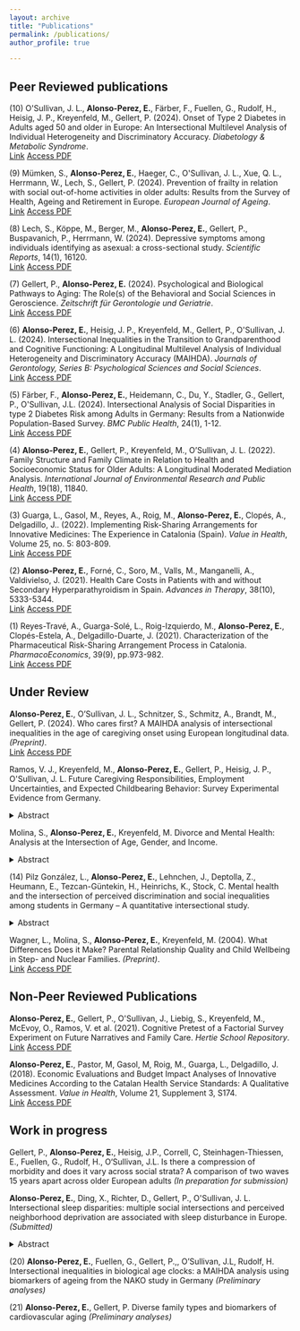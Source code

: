 ```yaml
---
layout: archive
title: "Publications"
permalink: /publications/
author_profile: true

---
```


## Peer Reviewed publications

(10) O'Sullivan, J. L., **Alonso-Perez, E.**, Färber, F., Fuellen, G., Rudolf, H., Heisig, J. P., Kreyenfeld, M., Gellert, P. (2024). Onset of Type 2 Diabetes in Adults aged 50 and older in Europe: An Intersectional Multilevel Analysis of Individual Heterogeneity and Discriminatory Accuracy. _Diabetology & Metabolic Syndrome_.\
<a href="https://www.researchsquare.com/article/rs-3210698/v1"><i class="fas fa-fw fa-unlock-alt" aria-hidden="true"></i>Link</a> <a href="https://e-alonsop.github.io/publications/OSullivan2023_MAIHDA_preprint.pdf"><i class="fas fa-fw fa-file-pdf" aria-hidden="true"></i>Access PDF</a>

(9) Mümken, S., **Alonso-Perez, E.**, Haeger, C., O'Sullivan, J. L., Xue, Q. L., Herrmann, W., Lech, S., Gellert, P. (2024). Prevention of frailty in relation with social out-of-home activities in older adults: Results from the Survey of Health, Ageing and Retirement in Europe. _European Journal of Ageing_.\
<a href="https://doi.org/10.1007/s10433-024-00829-7"><i class="fas fa-fw fa-unlock-alt" aria-hidden="true"></i>Link</a> <a href="https://e-alonsop.github.io/publications/SHAREfrailty.pdf"><i class="fas fa-fw fa-file-pdf" aria-hidden="true"></i>Access PDF</a>

(8) Lech, S., Köppe, M., Berger, M., **Alonso-Perez, E.**, Gellert, P., Buspavanich, P., Herrmann, W. (2024). Depressive symptoms among individuals identifying as asexual: a cross-sectional study. _Scientific Reports_, 14(1), 16120.\
<a href="http://dx.doi.org/10.1038/s41598-024-66900-6"><i class="fas fa-fw fa-unlock-alt" aria-hidden="true"></i>Link</a> <a href="https://e-alonsop.github.io/publications/s41598-024-66900-6 (1).pdf"><i class="fas fa-fw fa-file-pdf" aria-hidden="true"></i>Access PDF</a>

(7) Gellert, P., **Alonso-Perez, E.** (2024). Psychological and Biological Pathways to Aging: The Role(s) of the Behavioral and Social Sciences in Geroscience. _Zeitschrift für Gerontologie und Geriatrie_.\
<a href="https://doi.org/10.1007/s00391-024-02324-1"><i class="fas fa-fw fa-unlock-alt" aria-hidden="true"></i>Link</a> <a href="https://e-alonsop.github.io/publications/GellertAlonsoPerez_Biosocial_2024.pdf"><i class="fas fa-fw fa-file-pdf" aria-hidden="true"></i>Access PDF</a>

(6) **Alonso-Perez, E.**, Heisig, J. P., Kreyenfeld, M., Gellert, P., O'Sullivan, J. L. (2024). Intersectional Inequalities in the Transition to Grandparenthood and Cognitive Functioning: A Longitudinal Multilevel Analysis of Individual Heterogeneity and Discriminatory Accuracy (MAIHDA). _Journals of Gerontology, Series B: Psychological Sciences and Social Sciences_.\
<a href="https://doi.org/10.1093/geronb/gbae088"><i class="fas fa-fw fa-link" aria-hidden="true"></i>Link</a> <a href="https://e-alonsop.github.io/publications/AlonsoPerez_2024_MAIHDA_grandparenthood.pdf"><i class="fas fa-fw fa-file-pdf" aria-hidden="true"></i>Access PDF</a>

(5) Färber, F., **Alonso-Perez, E.**, Heidemann, C., Du, Y., Stadler, G., Gellert, P., O'Sullivan, J.L. (2024). Intersectional Analysis of Social Disparities in type 2 Diabetes Risk among Adults in Germany: Results from a Nationwide Population-Based Survey. _BMC Public Health_, 24(1), 1-12.\
<a href="https://bmcpublichealth.biomedcentral.com/articles/10.1186/s12889-024-17903-5"><i class="fas fa-fw fa-unlock-alt" aria-hidden="true"></i>Link</a> <a href="https://e-alonsop.github.io/publications/Faerber2024_MAIHDA_diabetes.pdf"><i class="fas fa-fw fa-file-pdf" aria-hidden="true"></i>Access PDF</a>

(4) **Alonso-Perez, E.**, Gellert, P., Kreyenfeld, M., O’Sullivan, J. L. (2022). Family Structure and Family Climate in Relation to Health and Socioeconomic Status for Older Adults: A Longitudinal Moderated Mediation Analysis. _International Journal of Environmental Research and Public Health_, 19(18), 11840.\
<a href="https://www.mdpi.com/1660-4601/19/18/11840/"><i class="fas fa-fw fa-unlock-alt" aria-hidden="true"></i>Link</a> <a href="https://e-alonsop.github.io/publications/AlonsoPerez2022_FamClimate.pdf"><i class="fas fa-fw fa-file-pdf" aria-hidden="true"></i>Access PDF</a>

(3) Guarga, L., Gasol, M., Reyes, A., Roig, M., **Alonso-Perez, E.**, Clopés, A., Delgadillo, J.. (2022). Implementing Risk-Sharing Arrangements for Innovative Medicines: The Experience in Catalonia (Spain). _Value in Health_, Volume 25, no. 5: 803-809.\
<a href="https://www.sciencedirect.com/science/article/pii/S1098301521031727"><i class="fas fa-fw fa-unlock-alt" aria-hidden="true"></i>Link</a> <a href="https://e-alonsop.github.io/publications/Guarga2022.pdf"><i class="fas fa-fw fa-file-pdf" aria-hidden="true"></i>Access PDF</a>

(2) **Alonso-Perez, E.**, Forné, C., Soro, M., Valls, M., Manganelli, A., Valdivielso, J. (2021). Health Care Costs in Patients with and without Secondary Hyperparathyroidism in Spain. _Advances in Therapy_, 38(10), 5333-5344.\
<a href="https://link.springer.com/article/10.1007/s12325-021-01895-4"><i class="fas fa-fw fa-link" aria-hidden="true"></i>Link</a> <a href="https://e-alonsop.github.io/publications/AlonsoPerez2021_sHPT.pdf"><i class="fas fa-fw fa-file-pdf" aria-hidden="true"></i>Access PDF</a>

(1) Reyes-Travé, A., Guarga-Solé, L., Roig-Izquierdo, M., **Alonso-Perez, E.**, Clopés-Estela, A., Delgadillo-Duarte, J. (2021). Characterization of the Pharmaceutical Risk-Sharing Arrangement Process in Catalonia. _PharmacoEconomics_, 39(9), pp.973-982.\
<a href="https://link.springer.com/article/10.1007/s40273-021-01046-1"><i class="fas fa-fw fa-unlock-alt" aria-hidden="true"></i>Link</a> <a href="https://e-alonsop.github.io/publications/ReyesTrave2021.pdf"><i class="fas fa-fw fa-file-pdf" aria-hidden="true"></i>Access PDF</a>

## Under Review

**Alonso-Perez, E.**, O’Sullivan, J. L., Schnitzer, S., Schmitz, A., Brandt, M., Gellert, P. (2024). Who cares first? A MAIHDA analysis of intersectional inequalities in the age of caregiving onset using European longitudinal data. _(Preprint)_.\
<a href="https://doi.org/10.21203/rs.3.rs-4718876/v1"><i class="fas fa-fw fa-unlock-alt" aria-hidden="true"></i>Link</a> <a href="https://e-alonsop.github.io/publications/MAIHDA_care_preprint.pdf"><i class="fas fa-fw fa-file-pdf" aria-hidden="true"></i>Access PDF</a>

Ramos, V. J., Kreyenfeld, M., **Alonso-Perez, E.**, Gellert, P., Heisig, J. P., O'Sullivan, J. L. Future Caregiving Responsibilities, Employment Uncertainties, and Expected Childbearing Behavior: Survey Experimental Evidence from Germany.

<details>
  <summary>Abstract</summary>
  
This paper analyzes the effects of future-oriented caregiving and employment uncertainties on fertility intentions in Germany. The impact of uncertainty on fertility intentions has been widely explored in the literature, with a strong focus on past and current experiences of adverse economic conditions. There is limited research on the effects of uncertainty in other domains (e.g. caregiving responsibilities) and possible interactive effects of multiple types of future-oriented uncertainty. Using a vignette experiment from the nationally representative German Socio- Economic Panel Innovation Sample (SOEP-IS) (n=1,750), respondents were randomly exposed to a hypothetical couple’s future caregiving and employment uncertainties, each with four possible levels, and subsequently evaluated their fertility intentions in the short-run. Having no female caregiving responsibilities and no employment uncertainty for both partners in the foreseeable future increases fertility intentions by 2.8 and 1.9 units, respectively, on a 0-10 scale, relative to when future uncertainties are high. While there are gendered differences in the effect of caregiving uncertainty, the effect of employment uncertainty is not moderated by any of the respondents’ own employment characteristics. Respondent-assessed fertility intentions are highest when there are no future caregiving responsibilities and both partners are in secure employment. This paper highlights individual perceptions of the enabling conditions for initiating parenthood and how caregiving responsibilities and employment instability translate to concerns about family formation in aging societies.

</details>

Molina, S., **Alonso-Perez, E.**, Kreyenfeld, M. Divorce and Mental Health: Analysis at the Intersection of Age, Gender, and Income.

<details>
  <summary>Abstract</summary>

This paper examines how divorce relates to mental health, and how this association is stratified by gender, age, and individual income. Data is drawn from German register data, which includes marital histories of divorcees and diagnosed health outcomes. The analytical sample includes persons aged 30-59 in 2015 (n=23,426,639). We employ a Multilevel Analysis of Individual Heterogeneity and Discriminatory Accuracy (MAIHDA) in which the outcome variable is the annual incidence of mental disease diagnosis to compare the patterns of the newly divorced (divorced for less than four years) to the patterns of the never divorced. The analysis helps to identify high-risk populations along the age-gender-income spectrum. Compared to the never divorced, we find a very strong age gradient among newly divorced women. While age seems to be a general risk factor, the small group of women with a very high income face a relatively low risk of receiving a mental disease diagnosis. Among men, older and low-income males are at particularly high risk of being diagnosed with a mental disease.

</details>

(14) Pilz González, L., **Alonso-Perez, E.**, Lehnchen, J., Deptolla, Z., Heumann, E., Tezcan-Güntekin, H., Heinrichs, K., Stock, C. Mental health and the intersection of perceived discrimination and social inequalities among students in Germany – A quantitative intersectional study.

<details>
  <summary>Abstract</summary>

Objectives: Discrimination poses a threat to the mental health of university students, especially those affected by social inequality, yet understanding its intersectional impact remains limited. This study examines the intersection of social inequalities with perceived discrimination to explore differences in mental health among students in Germany. Intersectionality and Student Mental Health
Methods: Data from the cross-sectional project "Study Conditions and Mental Health of University Students" (n = 14,592) were analysed using Multilevel Analysis of Individual Heterogeneity and Discriminatory Accuracy (MAIHDA). Depressive symptoms, cognitive stress symptoms, and exhaustion were examined across 48 intersectional strata based on gender, first academic generation, family care tasks, and perceived discrimination.
Results: The MAIHDA analysis revealed substantial between strata variance, with most of it explained by additive rather than intersectional interaction effects. Perceived discrimination, diverse or female gender, first academic generation, and family care tasks (for exhaustion only) were negatively associated with mental health outcomes. 
Conclusions: The profound associations between perceived discrimination and the mental health among university students call for urgent attention and intervention within university settings. Adopting an intersectional lens is key to identifying and addressing inequalities.

</details>

Wagner, L., Molina, S., **Alonso-Perez, E.**, Kreyenfeld, M. (2004). What Differences Does it Make? Parental Relationship Quality and Child Wellbeing in Step- and Nuclear Families. _(Preprint)_.\
<a href="https://doi.org/10.31235/osf.io/tzdvw"><i class="fas fa-fw fa-unlock-alt" aria-hidden="true"></i>Link</a> <a href="https://e-alonsop.github.io/publications/Preprint_ChildMediation.pdf"><i class="fas fa-fw fa-file-pdf" aria-hidden="true"></i>Access PDF</a>

## Non-Peer Reviewed Publications

**Alonso-Perez, E.**, Gellert, P., O'Sullivan, J., Liebig, S., Kreyenfeld, M., McEvoy, O., Ramos, V. et al. (2021). Cognitive Pretest of a Factorial Survey Experiment on Future Narratives and Family Care. _Hertie School Repository_.\
<a href="https://opus4.kobv.de/opus4-hsog/frontdoor/index/index/docId/4174"><i class="fas fa-fw fa-unlock-alt" aria-hidden="true"></i>Link</a> <a href="https://e-alonsop.github.io/publications/AlonsoPerez2023_Pretest.pdf"><i class="fas fa-fw fa-file-pdf" aria-hidden="true"></i>Access PDF</a>

**Alonso-Perez, E.**, Pastor, M, Gasol, M, Roig, M., Guarga, L., Delgadillo, J.  (2018). Economic Evaluations and Budget Impact Analyses of Innovative Medicines According to the Catalan Health Service Standards: A Qualitative Assessment. _Value in Health_, Volume 21, Supplement 3, S174.\
<a href="https://doi.org/10.1016/j.jval.2018.09.1037"><i class="fas fa-fw fa-unlock-alt" aria-hidden="true"></i>Link</a> <a href="https://e-alonsop.github.io/publications/AlonsoPerez2018_EE_CatSalut.pdf"><i class="fas fa-fw fa-file-pdf" aria-hidden="true"></i>Access PDF</a>

## Work in progress

Gellert, P., **Alonso-Perez, E.**, Heisig, J.P., Correll, C, Steinhagen-Thiessen, E., Fuellen, G., Rudolf, H., O‘Sullivan, J.L. Is there a compression of morbidity and does it vary across social strata? A comparison of two waves 15 years apart across older European adults _(In preparation for submission)_

**Alonso-Perez, E.**, Ding, X., Richter, D., Gellert, P., O'Sullivan, J. L. Intersectional sleep disparities: multiple social intersections and perceived neighborhood deprivation are associated with sleep disturbance in Europe. _(Submitted)_

<details>
  <summary>Abstract</summary>

Sleep plays a pivotal role in overall health and wellbeing, also serving as a key indicator of social status and privilege. The prevalence of sleep problems is unevenly distributed within societies, where individual social determinants of sleep are embedded within larger social contexts (e.g., neighborhood deprivation). Incorporating intersectionality is needed to address structural inequalities in sleep that reflect the lived social realities beyond the individual-level. Our sample consisted on 17,008 individuals aged 50 and older from waves 4 and 5 of the Survey of Health, Aging and Retirement in Europe (SHARE). We created 72 unique intersectional strata by interacting individual axes of social inequality (sex/gender, family caregiving, education, occupation) with perceived neighborhood deprivation. To investigate the variations in sleep disturbances across intersectional strata, we employed Multilevel Analysis of Individual Heterogeneity and Discriminatory Accuracy (MAIHDA). Intersectional strata explained 8.48% of the variance in sleep disturbances, with the most vulnerable groups (i.e., women doing family caregiving, with low education, blue-collar occupations and living in highly-deprived neighborhoods) displaying the most sleep disturbances. Sex/gender and neighborhood deprivation were the main predictors of such differences. Although we found some multiplicative effects, most differences in sleep disturbances were driven by additive effects. Given the importance of sleep for health and the growing social inequalities, intersectionality is as a useful tool to map and decompose sleep disparities. Interventions should go beyond the individual-level and include measures at the neighborhood-level to promote sleep equity. Tailored prevention actions should target socially vulnerable groups, especially women living in deprived neighborhoods.

</details>

(20) **Alonso-Perez, E.**, Fuellen, G., Gellert, P.,, O’Sullivan, J.L, Rudolf, H. Intersectional inequalities in biological age clocks: a MAIHDA analysis using biomarkers of ageing from the NAKO study in Germany _(Preliminary analyses)_

(21) **Alonso-Perez, E.**, Gellert, P. Diverse family types and biomarkers of cardiovascular aging _(Preliminary analyses)_

